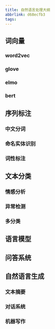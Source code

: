 ```yaml
---
title: 自然语言处理大纲
abbrlink: d68ecfb3
tags:
---
```


## 词向量

### word2vec

### glove

### elmo

### bert

## 序列标注

### 中文分词

### 命名实体识别

### 词性标注

## 文本分类

### 情感分析

### 异常检测

### 多分类

## 语言模型

## 问答系统

## 自然语言生成

### 文本摘要

### 对话系统

### 机器写作



